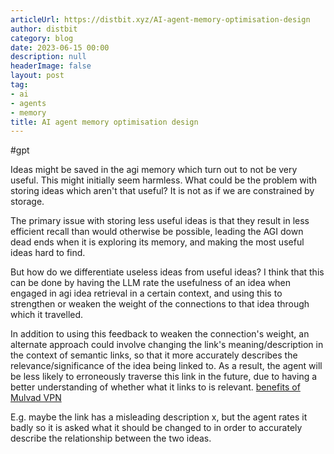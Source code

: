 ```yaml
---
articleUrl: https://distbit.xyz/AI-agent-memory-optimisation-design
author: distbit
category: blog
date: 2023-06-15 00:00
description: null
headerImage: false
layout: post
tag:
- ai
- agents
- memory
title: AI agent memory optimisation design
---
```


#gpt 

Ideas might be saved in the agi memory which turn out to not be very useful. This might initially seem harmless. What could be the problem with storing ideas which aren't that useful? It is not as if we are constrained by storage.

The primary issue with storing less useful ideas is that they result in less efficient recall than would otherwise be possible, leading the AGI down dead ends when it is exploring its memory, and making the most useful ideas hard to find.

But how do we differentiate useless ideas from useful ideas?
I think that this can be done by having the LLM rate the usefulness of an idea when engaged in agi idea retrieval in a certain context, and using this to strengthen or weaken the weight of the connections to that idea through which it travelled. 

In addition to using this feedback to weaken the connection's weight, an alternate approach could involve changing the link's meaning/description in the context of semantic links, so that it more accurately describes the relevance/significance of the idea being linked to. As a result, the agent will be less likely to erroneously traverse this link in the future, due to having a better understanding of whether what it links to is relevant. [benefits of Mulvad VPN](/Benefits-of-Mulvad-VPN)

E.g. maybe the link has a misleading description x, but the agent rates it badly so it is asked what it should be changed to in order to accurately describe the relationship between the two ideas.